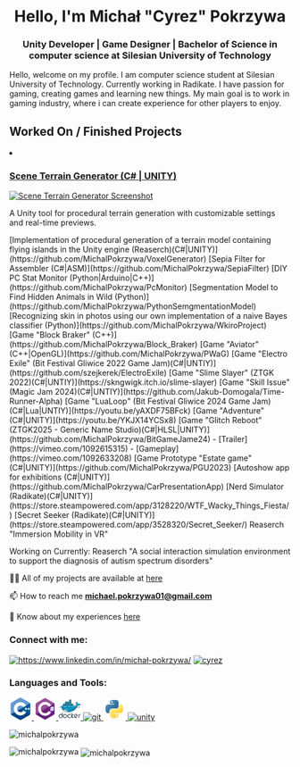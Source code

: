 <h1 align="center">Hello, I'm Michał "Cyrez" Pokrzywa</h1>
<h3 align="center">Unity Developer | Game Designer | Bachelor of Science in computer science at Silesian University of Technology</h3>
Hello, welcome on my profile. I am computer science student at Silesian University of Technology. Currently working in Radikate.
I have passion for gaming, creating games and learning new things.
My main goal is to work in gaming industry, where i can create experience for other players to enjoy.
<h2>Worked On / Finished Projects</h2>
<li>
    <h3>
      <a href="https://github.com/MichalPokrzywa/TerrainGenerationPP">
        Scene Terrain Generator (C# | UNITY)
      </a>
    </h3>
    <a href="https://github.com/MichalPokrzywa/TerrainGenerationPP">
      <img width="800" alt="Scene Terrain Generator Screenshot" src="https://github.com/user-attachments/assets/f66c8617-63a9-4b79-99d3-1b1781efdcce" />
    </a>
    <p>
      A Unity tool for procedural terrain generation with customizable settings and real-time previews.
    </p>
  </li>
 [Implementation of procedural generation of a terrain model containing flying islands in the Unity engine (Reaserch)(C#|UNITY)](https://github.com/MichalPokrzywa/VoxelGenerator)
 [Sepia Filter for Assembler (C#|ASM)](https://github.com/MichalPokrzywa/SepiaFilter)
 [DIY PC Stat Monitor (Python|Arduino|C++)](https://github.com/MichalPokrzywa/PcMonitor)
 [Segmentation Model to Find Hidden Animals in Wild (Python)](https://github.com/MichalPokrzywa/PythonSemgmentationModel)
 [Recognizing skin in photos using our own implementation of a naive Bayes classifier (Python)](https://github.com/MichalPokrzywa/WkiroProject)
 [Game "Block Braker" (C++)](https://github.com/MichalPokrzywa/Block_Braker)
 [Game "Aviator" (C++|OpenGL)](https://github.com/MichalPokrzywa/PWaG)
 [Game "Electro Exile" (Bit Festival Gliwice 2022 Game Jam)(C#|UNTIY)](https://github.com/szejkerek/ElectroExile)
 [Game "Slime Slayer" (ZTGK 2022)(C#|UNTIY)](https://skngwigk.itch.io/slime-slayer)
 [Game "Skill Issue" (Magic Jam 2024)(C#|UNTIY)](https://github.com/Jakub-Domogala/Time-Runner-Alpha)
 [Game "LuaLoop" (Bit Festival Gliwice 2024 Game Jam)(C#|Lua|UNTIY)](https://youtu.be/yAXDF75BFck)
 [Game "Adventure" (C#|UNITY)](https://youtu.be/YKJX14YCSx8)
 [Game "Glitch Reboot" (ZTGK2025 - Generic Name Studio)(C#|HLSL|UNITY)](https://github.com/MichalPokrzywa/BitGameJame24) - [Trailer](https://vimeo.com/1092615315) - [Gameplay](https://vimeo.com/1092633208)
 [Game Prototype "Estate game" (C#|UNITY)](https://github.com/MichalPokrzywa/PGU2023)
 [Autoshow app for exhibitions (C#|UNITY)](https://github.com/MichalPokrzywa/CarPresentationApp)
 [Nerd Simulator (Radikate)(C#|UNITY)](https://store.steampowered.com/app/3128220/WTF_Wacky_Things_Fiesta/)
 [Secret Seeker (Radikate)(C#|UNITY)](https://store.steampowered.com/app/3528320/Secret_Seeker/)
 Reaserch "Immersion Mobility in VR"
  
Working on Currently:
 Reaserch "A social interaction simulation environment to support the diagnosis of autism spectrum disorders"

  
👨‍💻 All of my projects are available at [here](https://acesse.one/cvEnglish)

📫 How to reach me **michael.pokrzywa01@gmail.com**

📄 Know about my experiences [here](https://drive.google.com/file/d/1rF7qvs9uINNxYne-ilv1RlrwQBGd8L7V/view?usp=sharing)

<h3 align="left">Connect with me:</h3>
<p align="left">
<a href="https://www.linkedin.com/in/michał-pokrzywa/" target="blank"><img align="center" src="https://raw.githubusercontent.com/rahuldkjain/github-profile-readme-generator/master/src/images/icons/Social/linked-in-alt.svg" alt="https://www.linkedin.com/in/michał-pokrzywa/" height="30" width="40" /></a>
<a href="https://discord.gg/qaPy7c6qNp" target="blank"><img align="center" src="https://raw.githubusercontent.com/rahuldkjain/github-profile-readme-generator/master/src/images/icons/Social/discord.svg" alt="cyrez" height="30" width="40" /></a>
</p>

<h3 align="left">Languages and Tools:</h3>
<p align="left"> <a href="https://www.w3schools.com/cpp/" target="_blank" rel="noreferrer"> <img src="https://raw.githubusercontent.com/devicons/devicon/master/icons/cplusplus/cplusplus-original.svg" alt="cplusplus" width="40" height="40"/> </a> <a href="https://www.w3schools.com/cs/" target="_blank" rel="noreferrer"> <img src="https://raw.githubusercontent.com/devicons/devicon/master/icons/csharp/csharp-original.svg" alt="csharp" width="40" height="40"/> </a> <a href="https://www.docker.com/" target="_blank" rel="noreferrer"> <img src="https://raw.githubusercontent.com/devicons/devicon/master/icons/docker/docker-original-wordmark.svg" alt="docker" width="40" height="40"/> </a> <a href="https://git-scm.com/" target="_blank" rel="noreferrer"> <img src="https://www.vectorlogo.zone/logos/git-scm/git-scm-icon.svg" alt="git" width="40" height="40"/> </a> <a href="https://www.python.org" target="_blank" rel="noreferrer"> <img src="https://raw.githubusercontent.com/devicons/devicon/master/icons/python/python-original.svg" alt="python" width="40" height="40"/> </a> <a href="https://unity.com/" target="_blank" rel="noreferrer"> <img src="https://www.vectorlogo.zone/logos/unity3d/unity3d-icon.svg" alt="unity" width="40" height="40"/> </a> </p>
<p align="left"> <img src="https://komarev.com/ghpvc/?username=michalpokrzywa&label=Profile%20views&color=ff29ed&style=flat-square" alt="michalpokrzywa" /> </p>
<p><img align="left" src="https://github-readme-stats.vercel.app/api/top-langs?username=michalpokrzywa&show_icons=true&theme=dark&locale=en&layout=compact" alt="michalpokrzywa" /></p>

<p>&nbsp;<img align="center" src="https://github-readme-stats.vercel.app/api?username=michalpokrzywa&show_icons=true&theme=dark&text_color=1aacf4&locale=en" alt="michalpokrzywa" /></p>
